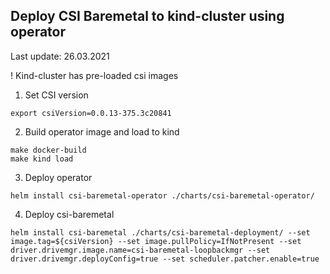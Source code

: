 Deploy CSI Baremetal to kind-cluster using operator
---------------------

Last update: 26.03.2021

! Kind-cluster has pre-loaded csi images

1. Set CSI version

```
export csiVersion=0.0.13-375.3c20841
```

2. Build operator image and load to kind
    
```
make docker-build
make kind load
```

3. Deploy operator

```
helm install csi-baremetal-operator ./charts/csi-baremetal-operator/
```

4. Deploy csi-baremetal

```
helm install csi-baremetal ./charts/csi-baremetal-deployment/ --set image.tag=${csiVersion} --set image.pullPolicy=IfNotPresent --set driver.drivemgr.image.name=csi-baremetal-loopbackmgr --set driver.drivemgr.deployConfig=true --set scheduler.patcher.enable=true
```

